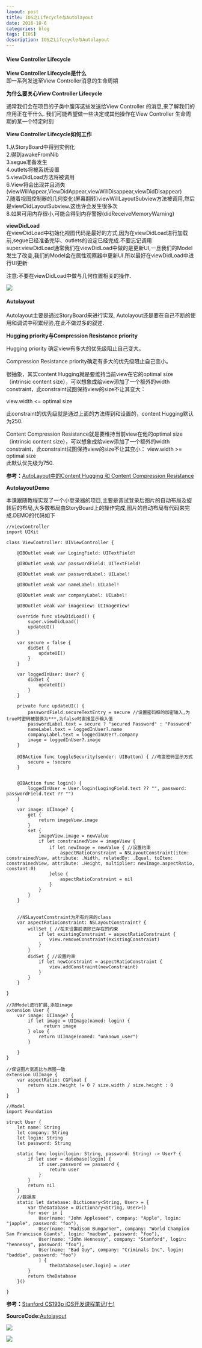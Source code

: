 ```yaml
---
layout: post
title: IOS之Lifecycle与Autolayout
date: 2016-10-6
categories: blog
tags: [IOS]
description: IOS之Lifecycle与Autolayout
---
```



#### View Controller Lifecycle  

**View Controller Lifecycle是什么**      
即一系列发送至View Controller消息的生命周期

**为什么要关心View Controller Lifecycle**  

通常我们会在项目的子类中腹泻这些发送给View Controller 的消息,来了解我们的应用正在干什么.
我们可能希望做一些决定或其他操作在View Controller 生命周期的某一个特定时刻

**View Controller Lifecycle如何工作**

1.从StoryBoard中得到实例化     
2.得到awakeFromNib    
3.segue准备发生      
4.outlets将被系统设置      
5.viewDidLoad方法将被调用      
6.View将会出现并且消失(viewWillAppear,ViewDidAppear,viewWillDisappear,viewDidDisappear)     
7.随着视图控制器的几何变化(屏幕翻转)viewWillLayoutSubview方法被调用,然后是viewDidLayoutSubview.这也许会发生很多次    
8.如果可用内存很小,可能会得到内存警报(didReceiveMemoryWarning)      

**viewDidLoad**      
在viewDidLoad中初始化视图代码是最好的方式,因为在viewDidLoad进行加载前,segue已经准备完毕、outlets的设定已经完成.不要忘记调用super.viewDidLoad通常我们在viewDidLoad中做的是更新UI,一旦我们的Model发生了改变,我们的Model会在属性观察器中更新UI.所以最好在viewDidLoad中进行UI更新

注意:不要在viewDidLoad中做与几何位置相关的操作.

![](https://raw.githubusercontent.com/whuhan2013/ImageRepertory/master/ios/p7.png)

#### Autolayout       
Autolayout主要是通过StoryBoard来进行实现, Autolayout还是要在自己不断的使用和调试中积累经验,在此不做过多的叙述.

**Hugging priority与Compression Resistance priority**

Hugging priority 确定view有多大的优先级阻止自己变大。

Compression Resistance priority确定有多大的优先级阻止自己变小。

很抽象，其实content Hugging就是要维持当前view在它的optimal size（intrinsic content size），可以想象成给view添加了一个额外的width constraint，此constraint试图保持view的size不让其变大：

view.width <= optimal size

此constraint的优先级就是通过上面的方法得到和设置的，content Hugging默认为250.

Content Compression Resistance就是要维持当前view在他的optimal size（intrinsic content size），可以想象成给view添加了一个额外的width constraint，此constraint试图保持view的size不让其变小：
view.width >= optimal size           
此默认优先级为750.

**参考：**[AutoLayout中的Content Hugging 和 Content Compression Resistance](http://blog.csdn.net/yongyinmg/article/details/39526207)

**AutolayoutDemo**  

本课跟随教程实现了一个小登录器的项目,主要是调试登录后图片的自动布局及旋转后的布局,大多数布局由StoryBoard上的操作完成,图片的自动布局有代码来完成.DEMO的代码如下


```
//viewController
import UIKit

class ViewController: UIViewController {

    @IBOutlet weak var LogingField: UITextField!

    @IBOutlet weak var passwordField: UITextField!

    @IBOutlet weak var passwordLabel: UILabel!

    @IBOutlet weak var nameLabel: UILabel!

    @IBOutlet weak var companyLabel: UILabel!

    @IBOutlet weak var imageView: UIImageView!

    override func viewDidLoad() {
        super.viewDidLoad()
        updateUI()
    }

    var secure = false {
        didSet {
            updateUI()
        }
    }

    var loggedInUser: User? {
        didSet {
            updateUI()
        }
    }

    private func updateUI() {
        passwordField.secureTextEntry = secure //设置密码框的加密输入,为true时密码被替换为***,为false时直接显示输入值
        passwordLabel.text = secure ? "secured Password" : "Password"
        nameLabel.text = loggedInUser?.name
        companyLabel.text = loggedInUser?.company
        image = loggedInUser?.image
    }

    @IBAction func toggleSecurity(sender: UIButton) { //改变密码显示方式
        secure = !secure
    }


    @IBAction func login() {
        loggedInUser = User.login(LogingField.text ?? "", password: passwordField.text ?? "")
    }

    var image: UIImage? {
        get {
            return imageView.image
        }
        set {
            imageView.image = newValue
            if let constrainedView = imageView {
                if let newImage = newValue { //设置约束
                    aspectRatioConstraint = NSLayoutConstraint(item: constrainedView, attribute: .Width, relatedBy: .Equal, toItem: constrainedView, attribute: .Height, multiplier: newImage.aspectRatio, constant:0)
                }else {
                    aspectRatioConstraint = nil
                }
            }
        }
    }


    //NSLayoutConstraint为所有约束的class
    var aspectRatioConstraint: NSLayoutConstraint? {
        willSet { //在未设置前清除已存在的约束
            if let existingConstraint = aspectRatioConstraint {
                view.removeConstraint(existingConstraint)
            }
        }
        didSet { //设置约束
            if let newConstraint = aspectRatioConstraint {
                view.addConstraint(newConstraint)
            }
        }
    }

}

//对Model进行扩展,添加image
extension User {
    var image: UIImage? {
        if let image = UIImage(named: login) {
              return image
        } else {
            return UIImage(named: "unknown_user")
        }

    }
}

//保证图片宽高比与原图一致
extension UIImage {
    var aspectRatio: CGFloat {
        return size.height != 0 ? size.width / size.height : 0
    }
}
```


```
//Model
import Foundation

struct User {
    let name: String
    let company: String
    let login: String
    let password: String

    static func login(login: String, password: String) -> User? {
        if let user = datebase[login] {
            if user.password == password {
                return user
            }
        }
        return nil
    }
    //数据库
    static let datebase: Dictionary<String, User> = {
        var theDatabase = Dictionary<String, User>()
        for user in [
            User(name: "John Appleseed", company: "Apple", login: "japple", password: "foo"),
            User(name: "Madisom Bumgarner", company: "World Champion San Francisco Giants", login: "madbum", password: "foo"),
            User(name: "John Hennessy", company: "Stanford", login: "hennessy", password: "foo"),
            User(name: "Bad Guy", company: "Criminals Inc", login: "baddie", password: "foo")
            ] {
                theDatabase[user.login] = user
        }
        return theDatabase
    }()

}
```

**参考：**[Stanford CS193p iOS开发课程笔记(七)](http://www.jianshu.com/p/aa4d4cce7c62)

**SourceCode:**[Autolayout](https://github.com/whuhan2013/IOSProject/tree/master/Autolayout)

![](https://raw.githubusercontent.com/whuhan2013/ImageRepertory/master/ios/p8.png)

![](https://raw.githubusercontent.com/whuhan2013/ImageRepertory/master/ios/p9.png)



